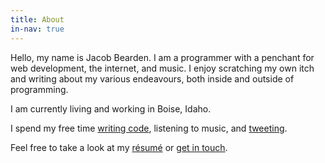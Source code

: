 ```yaml
---
title: About
in-nav: true
---
```


Hello, my name is Jacob Bearden. I am a programmer with a penchant for web development, the internet, and music. I enjoy scratching my own itch and writing about my various endeavours, both inside and outside of programming.

I am currently living and working in Boise, Idaho.

I spend my free time [writing code](//github.com/jacobbearden), listening to music, and [tweeting](//twitter.com/jacobbearden_).

Feel free to take a look at my [résumé](//jacobbearden.keybase.pub/resume.pdf) or [get in touch](mailto:jacob@bearden.io).
